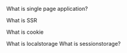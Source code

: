What is single page application?


What is SSR

What is cookie

What is localstorage
What is sessionstorage?